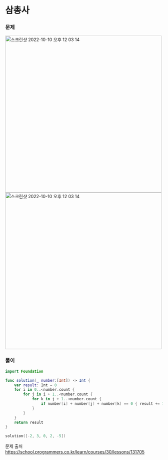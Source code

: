 #  삼총사

### 문제
<img width="500" alt="스크린샷 2022-10-10 오후 12 03 14" src="https://github.com/user-attachments/assets/0dbc4f1e-dd44-499e-992a-82dfce027d1f">
<img width="500" alt="스크린샷 2022-10-10 오후 12 03 14" src="https://github.com/user-attachments/assets/dbd60279-0ebe-4ff8-ac22-87c60682440b">

### 풀이 <br>
```swift 
import Foundation

func solution(_ number:[Int]) -> Int {
    var result: Int = 0
    for i in 0..<number.count {
        for j in i + 1..<number.count {
            for k in j + 1..<number.count {
                if number[i] + number[j] + number[k] == 0 { result += 1 }
            }
        }
    }
    return result
}

solution([-2, 3, 0, 2, -5])
```


문제 출처 <br>
https://school.programmers.co.kr/learn/courses/30/lessons/131705
